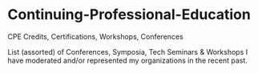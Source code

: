 # Continuing-Professional-Education
CPE Credits, Certifications, Workshops, Conferences

List (assorted) of Conferences, Symposia, Tech Seminars & Workshops I have moderated and/or represented my organizations in the recent past.
